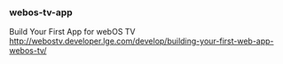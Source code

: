 ### webos-tv-app

Build Your First App for webOS TV
http://webostv.developer.lge.com/develop/building-your-first-web-app-webos-tv/